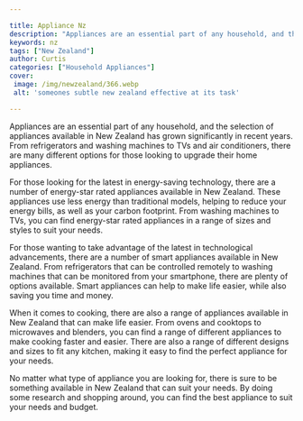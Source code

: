 ```yaml
---

title: Appliance Nz
description: "Appliances are an essential part of any household, and the selection of appliances available in New Zealand has grown significantl...see more"
keywords: nz
tags: ["New Zealand"]
author: Curtis
categories: ["Household Appliances"]
cover: 
 image: /img/newzealand/366.webp
 alt: 'someones subtle new zealand effective at its task'

---
```


Appliances are an essential part of any household, and the selection of appliances available in New Zealand has grown significantly in recent years. From refrigerators and washing machines to TVs and air conditioners, there are many different options for those looking to upgrade their home appliances. 

For those looking for the latest in energy-saving technology, there are a number of energy-star rated appliances available in New Zealand. These appliances use less energy than traditional models, helping to reduce your energy bills, as well as your carbon footprint. From washing machines to TVs, you can find energy-star rated appliances in a range of sizes and styles to suit your needs. 

For those wanting to take advantage of the latest in technological advancements, there are a number of smart appliances available in New Zealand. From refrigerators that can be controlled remotely to washing machines that can be monitored from your smartphone, there are plenty of options available. Smart appliances can help to make life easier, while also saving you time and money. 

When it comes to cooking, there are also a range of appliances available in New Zealand that can make life easier. From ovens and cooktops to microwaves and blenders, you can find a range of different appliances to make cooking faster and easier. There are also a range of different designs and sizes to fit any kitchen, making it easy to find the perfect appliance for your needs. 

No matter what type of appliance you are looking for, there is sure to be something available in New Zealand that can suit your needs. By doing some research and shopping around, you can find the best appliance to suit your needs and budget.
